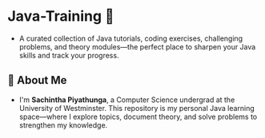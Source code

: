 # Java-Training 🚀

- A curated collection of Java tutorials, coding exercises, challenging problems, and theory modules—the perfect place to sharpen your Java skills and track your progress.

## 🎯 About Me

- I'm **Sachintha Piyathunga**, a Computer Science undergrad at the University of Westminster. This repository is my personal Java learning space—where I explore topics, document theory, and solve problems to strengthen my knowledge.
